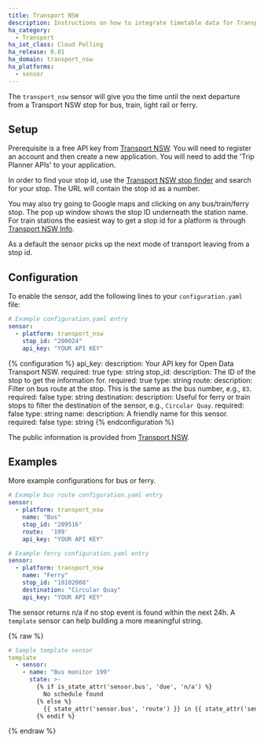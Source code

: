 ```yaml
---
title: Transport NSW
description: Instructions on how to integrate timetable data for Transport NSW (Australia) within Home Assistant.
ha_category:
  - Transport
ha_iot_class: Cloud Polling
ha_release: 0.81
ha_domain: transport_nsw
ha_platforms:
  - sensor
---
```


The `transport_nsw` sensor will give you the time until the next departure from a Transport NSW stop for bus, train, light rail or ferry.

## Setup

Prerequisite is a free API key from [Transport NSW](https://opendata.transport.nsw.gov.au/). You will need to register an account and then create a new application. You will need to add the 'Trip Planner APIs' to your application. 

In order to find your stop id, use the [Transport NSW stop finder](https://transportnsw.info/stop#/) and search for your stop. The URL will contain the stop id as a number.

You may also try going to Google maps and clicking on any bus/train/ferry stop. The pop up window shows the stop ID underneath the station name. For train stations the easiest way to get a stop id for a platform is through [Transport NSW Info](https://transportnsw.info/).

As a default the sensor picks up the next mode of transport leaving from a stop id.

## Configuration

To enable the sensor, add the following lines to your `configuration.yaml` file:

```yaml
# Example configuration.yaml entry
sensor:
  - platform: transport_nsw
    stop_id: "200024"
    api_key: "YOUR API KEY"
```

{% configuration %}
api_key:
  description: Your API key for Open Data Transport NSW.
  required: true
  type: string
stop_id:
  description: The ID of the stop to get the information for.
  required: true
  type: string
route:
  description: Filter on bus route at the stop. This is the same as the bus number, e.g., `83`.
  required: false
  type: string
destination:
  description: Useful for ferry or train stops to filter the destination of the sensor, e.g.,  `Circular Quay`.
  required: false
  type: string
name:
  description: A friendly name for this sensor.
  required: false
  type: string
{% endconfiguration %}

The public information is provided from [Transport NSW](https://opendata.transport.nsw.gov.au/).

## Examples

More example configurations for bus or ferry.

```yaml
# Example bus route configuration.yaml entry
sensor:
  - platform: transport_nsw
    name: "Bus"
    stop_id: "209516"
    route:  '199'
    api_key: "YOUR API KEY"
```

```yaml
# Example ferry configuration.yaml entry
sensor:
  - platform: transport_nsw
    name: "Ferry"
    stop_id: "10102008"
    destination: "Circular Quay"
    api_key: "YOUR API KEY"
```

The sensor returns n/a if no stop event is found within the next 24h. A `template` sensor can help building a more meaningful string.

{% raw %}

```yaml
# Sample template sensor
template
  - sensor:
    - name: "Bus monitor 199"
      state: >-
        {% if is_state_attr('sensor.bus', 'due', 'n/a') %}
          No schedule found
        {% else %}
          {{ state_attr('sensor.bus', 'route') }} in {{ state_attr('sensor.bus', 'due') }}m ({{ state_attr('sensor.bus', 'delay') }})
        {% endif %}
```

{% endraw %}
